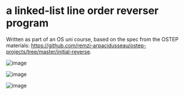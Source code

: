# a linked-list line order reverser program

Written as part of an OS uni course, based on the spec from the OSTEP materials: https://github.com/remzi-arpacidusseau/ostep-projects/tree/master/initial-reverse.

![image](https://github.com/nibsuoogee/reverse-in-c/assets/37696410/65edb1b4-58fb-4de5-bbce-2dd83adc4c75)

![image](https://github.com/nibsuoogee/reverse-in-c/assets/37696410/47d5a244-d353-4820-8144-e72f35d52348)

![image](https://github.com/nibsuoogee/reverse-in-c/assets/37696410/54e61c86-9505-4816-8e23-0ed53869a231)
